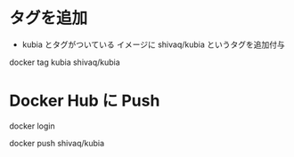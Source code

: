 # タグを追加

- kubia とタグがついている イメージに shivaq/kubia というタグを追加付与

docker tag kubia shivaq/kubia


# Docker Hub に Push
docker login

docker push shivaq/kubia